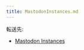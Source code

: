 ```yaml
---
title: MastodonInstances.md
---
```

<div>

転送先:

-   [Mastodon Instances](/Mastodon_Instances "Mastodon Instances")

</div>

<div>

</div>
